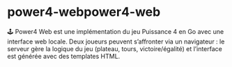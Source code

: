 # power4-webpower4-web
🕹️ Power4 Web est une implémentation du jeu Puissance 4 en Go avec une interface web locale. Deux joueurs peuvent s’affronter via un navigateur : le serveur gère la logique du jeu (plateau, tours, victoire/égalité) et l’interface est générée avec des templates HTML.
